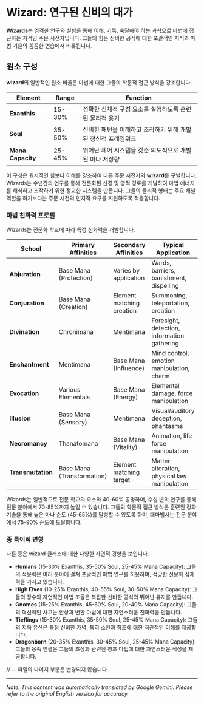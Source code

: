 # **Wizard**: 연구된 신비의 대가

[**Wizards**](/codex/Classes/Wizard/Wizard.md)는 엄격한 연구와 실험을 통해 이해, 기록, 숙달해야 하는 과학으로 마법에 접근하는 지적인 주문 시전자입니다. 그들의 힘은 신비한 공식에 대한 포괄적인 지식과 마법 기술의 꼼꼼한 연습에서 비롯됩니다.

## 원소 구성

**wizard**의 일반적인 원소 비율은 마법에 대한 그들의 학문적 접근 방식을 강조합니다.

| Element | Range | Function |
|---------|------------|----------|
| **Exanthis** | 15-30% | 정확한 신체적 구성 요소를 실행하도록 훈련된 물리적 용기 |
| **Soul** | 35-50% | 신비한 패턴을 이해하고 조작하기 위해 개발된 정신적 프레임워크 |
| **Mana Capacity** | 25-45% | 뛰어난 제어 시스템을 갖춘 의도적으로 개발된 마나 저장량 |

이 구성은 원시적인 힘보다 이해를 강조하여 다른 주문 시전자와 **wizard**를 구별합니다. Wizards는 수년간의 연구를 통해 전문화된 신경 및 영적 경로를 개발하여 마법 에너지를 해석하고 조작하기 위한 정교한 시스템을 만듭니다. 그들의 물리적 형태는 주요 채널 역할을 하기보다는 주문 시전의 인지적 요구를 지원하도록 적응합니다.

### 마법 친화력 프로필

Wizards는 전문화 학교에 따라 특정 친화력을 개발합니다.

| School | Primary Affinities | Secondary Affinities | Typical Application |
|--------------|-------------------|---------------------|---------------------|
| **Abjuration** | Base Mana (Protection) | Varies by application | Wards, barriers, banishment, dispelling |
| **Conjuration** | Base Mana (Creation) | Element matching creation | Summoning, teleportation, creation |
| **Divination** | Chronimana | Mentimana | Foresight, detection, information gathering |
| **Enchantment** | Mentimana | Base Mana (Influence) | Mind control, emotion manipulation, charm |
| **Evocation** | Various Elementals | Base Mana (Energy) | Elemental damage, force manipulation |
| **Illusion** | Base Mana (Sensory) | Mentimana | Visual/auditory deception, phantasms |
| **Necromancy** | Thanatomana | Base Mana (Vitality) | Animation, life force manipulation |
| **Transmutation** | Base Mana (Transformation) | Element matching target | Matter alteration, physical law manipulation |

Wizards는 일반적으로 전문 학교의 요소와 40-60% 공명하며, 수십 년의 연구를 통해 전문 분야에서 70-85%까지 높일 수 있습니다. 그들의 학문적 접근 방식은 훈련된 정화 기술을 통해 높은 마나 순도 (45-65%)를 달성할 수 있도록 하며, 대마법사는 전문 분야에서 75-90% 순도에 도달합니다.

### 종 특이적 변형

다른 종은 wizard 클래스에 대한 다양한 자연적 경향을 보입니다.

- **Humans** (15-30% Exanthis, 35-50% Soul, 25-45% Mana Capacity): 그들의 적응력은 여러 분야에 걸쳐 포괄적인 마법 연구를 허용하며, 적당한 전문화 잠재력을 가지고 있습니다.
- **High Elves** (10-25% Exanthis, 40-55% Soul, 30-50% Mana Capacity): 그들의 장수와 자연적인 마법 조율은 복잡한 신비한 공식의 뛰어난 유지를 만듭니다.
- **Gnomes** (15-25% Exanthis, 45-60% Soul, 20-40% Mana Capacity): 그들의 혁신적인 사고는 환상과 변환 마법에 대한 자연스러운 친화력을 만듭니다.
- **Tieflings** (15-30% Exanthis, 35-50% Soul, 25-45% Mana Capacity): 그들의 지옥 유산은 특정 신비한 개념, 특히 소환과 창조에 대한 직관적인 이해를 제공합니다.
- **Dragonborn** (20-35% Exanthis, 30-45% Soul, 25-45% Mana Capacity): 그들의 용족 연결은 그들의 조상과 관련된 창조 마법에 대한 자연스러운 적성을 제공합니다.

// ... 파일의 나머지 부분은 변경되지 않습니다 ...


---
_Note: This content was automatically translated by Google Gemini. Please refer to the original English version for accuracy._